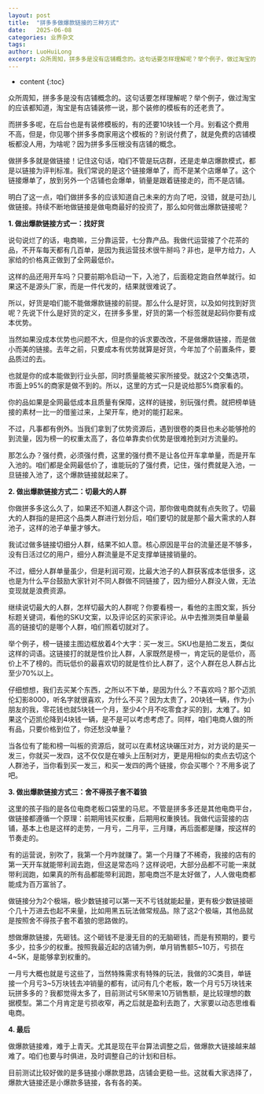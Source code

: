 ```yaml
---
layout: post
title:  "拼多多做爆款链接的三种方式"
date:   2025-06-08
categories: 业界杂文
tags: 
author: LuoHuiLong
excerpt: 众所周知，拼多多是没有店铺概念的。这句话要怎样理解呢？举个例子，做过淘宝的应该都知道，淘宝是有店铺装修一说，那个装修的模板有的还老贵了。做拼多多就是做链接！记住这句话，咱们不管是玩店群，还是走单店爆款模式，都是以链接为评判标准。我们常说的是这个链接爆单了，而不是某个店爆单了。这个链接爆单了，放到另外一个店铺也会爆单，销量是跟着链接走的，而不是店铺。
---
```


* content
{:toc}


众所周知，拼多多是没有店铺概念的。这句话要怎样理解呢？举个例子，做过淘宝的应该都知道，淘宝是有店铺装修一说，那个装修的模板有的还老贵了。

而拼多多呢，在后台也是有装修模板的，有的还要10块钱一个月。别看这个费用不高，但是，你见哪个拼多多商家用这个模板的？别说付费了，就是免费的店铺模板都没人用，为啥呢？因为拼多多压根没有店铺的概念。

做拼多多就是做链接！记住这句话，咱们不管是玩店群，还是走单店爆款模式，都是以链接为评判标准。我们常说的是这个链接爆单了，而不是某个店爆单了。这个链接爆单了，放到另外一个店铺也会爆单，销量是跟着链接走的，而不是店铺。

明白了这一点，咱们做拼多多的应该知道自己未来的方向了吧，没错，就是可劲儿做链接。持续不断地做链接是做电商最好的投资了，那么如何做出爆款链接呢？

 **1. 做出爆款链接方式一：找好货**

说句说烂了的话，电商嘛，三分靠运营，七分靠产品。我做代运营接了个花茶的品，不开车每天都有几百单，是因为我运营技术很牛掰吗？非也，是甲方给力，人家给的价格真正做到了全网最低价。

这样的品还用开车吗？只要前期冷启动一下，入池了，后面稳定跑自然单就行。如果这不是源头厂家，而是一件代发的，结果就很难说了。

所以，好货是咱们能不能做爆款链接的前提。那么什么是好货，以及如何找到好货呢？先说下什么是好货的定义，在拼多多里，好货的第一个标签就是起码你要有成本优势。

当然如果没成本优势也问题不大，但是你的诉求要改改，不是做爆款链接，而是做小而美的链接。去年之前，只要成本有优势就算是好货，今年加了个前置条件，要品质过的去。

也就是你的成本能做到行业头部，同时质量能被买家所接受。就这2个交集选项，市面上95%的商家是做不到的。所以，这里的方式一只是说给那5%商家看的。

你的品如果是全网最低成本且质量有保障，这样的链接，别玩强付费。就把榜单链接的素材一比一的借鉴过来，上架开车，绝对的能打起来。

不过，凡事都有例外。当我们拿到了优势资源后，遇到很卷的类目也未必能够抢的到流量，因为榜一的权重太高了，各位单靠卖价优势是很难抢到对方流量的。

那怎么办？强付费，必须强付费，这里的强付费不是让各位开车拿单量，而是开车入池的。咱们都是全网最低价了，谁能玩的了强付费，记住，强付费就是入池，一旦链接入池了，这个爆款链接就起来了。

 **2. 做出爆款链接方式二：切最大的人群**

你做拼多多这么久了，如果还不知道人群这个词，那你做电商就有点失败了。切最大的人群指的是把这个品类人群进行划分后，咱们要切的就是那个最大需求的人群池子，这样的池子单量才够大。

我试过做多链接切细分人群，结果不如人意。核心原因是平台的流量还是不够多，没有日活过亿的用户，细分人群流量是不足支撑单链接销量的。

不过，细分人群单量虽少，但是利润可观，比最大池子的人群获客成本低很多，这也是为什么平台鼓励大家针对不同人群做不同链接了，因为细分人群没人做，无法变现就是浪费资源。

继续说切最大的人群，怎样切最大的人群呢？你要看榜一，看他的主图文案，拆分标题关键词，看他的SKU文案，以及评论区的买家评论。从中去推测类目单量最高的链接切的是哪个人群，咱们照着切就对了。

举个例子，榜一链接主图边框放着4个大字：买一发三。SKU也是拍二发五，类似这样的词语。这链接打的就是性价比人群，人家既然是榜一，肯定玩的是低价，高价上不了榜的。而玩低价的最喜欢切的就是性价比人群了，这个人群在总人群占比至少70%以上。

仔细想想，我们去买某个东西，之所以不下单，是因为什么？不喜欢吗？那个迈凯伦幻影8000，听名字就很喜欢，为什么不买？因为太贵了，20块钱一辆，作为小朋友的我，零花钱也就5块钱一个月，至少4个月不吃零食才买的到，太难了。如果这个迈凯伦降到4块钱一辆，是不是可以考虑考虑了。同样，咱们电商人做的所有品，只要价格到位了，你还愁没单量？

当各位有了能和榜一叫板的资源后，就可以在素材这块碾压对方，对方说的是买一发三，你就买一发四，这不仅仅是在噱头上压制对方，更是用相似的卖点去切这个人群池子，当你看到买一发三，和买一发四的两个链接，你会买哪个？不用多说了吧。

 **3. 做出爆款链接方式三：舍不得孩子套不着狼**

这里的孩子指的是各位电商老板口袋里的马尼。不管是拼多多还是其他电商平台，做链接都遵循一个原理：前期用钱买权重，后期用权重换钱。我做代运营接的店铺，基本上也是这样的走势，一月亏，二月平，三月赚，再后面都是赚，按这样的节奏走的。

有的运营说，别吹了，我第一个月咋就赚了。第一个月赚了不稀奇，我接的店有的第一天开车就能带利润去跑，但这是常态吗？这样说吧，大部分品都不可能一来就带利润跑，如果真的所有品都能带利润跑，那电商岂不是太好做了，人人做电商都能成为百万富翁了。

做链接分为2个极端，极少数链接可以第一天不亏钱就能起量，更有极少数链接砸个几十万进去也起不来量，比如用黑五玩法做常规品。除了这2个极端，其他品就是按照舍不得孩子套不着狼的思路做的。

想做爆款链接，先砸钱。这个砸钱不是漫无目的的无脑砸钱，而是有预期的，要亏多少，拉多少的权重。按照我最近起的店铺为例，单月销售额5~10万，亏损在4~5K，是能够拿到权重的。

一月亏大概也就是亏这些了，当然特殊需求有特殊的玩法，我做的3C类目，单链接一个月亏3~5万块钱去冲销量的都有，试问有几个老板，敢一个月亏5万块钱来玩拼多多的？我都觉得太多了，目前测试亏5K带来10万销售额，是比较理想的数据模型。第二个月肯定是亏损收窄，再之后就是盈利去跑了，大家要以动态思维看电商。

 **4. 最后**

做爆款链接难，难于上青天。尤其是现在平台算法调整之后，做爆款大链接越来越难了。咱们也要与时俱进，及时调整自己的计划和目标。

目前测试比较好做的是多链接小爆款思路，店铺会更稳一些。这就看大家选择了，爆款大链接还是小爆款多链接，各有各的美。